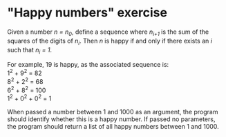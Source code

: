 # "Happy numbers" exercise

Given a number *n = n<sub>0</sub>*, define a sequence where *n<sub>i+1</sub>* is the sum of the squares of the digits of *n<sub>i</sub>*. Then *n* is happy if and only if there exists an *i* such that *n<sub>i</sub> = 1*.

For example, 19 is happy, as the associated sequence is:  
1<sup>2</sup> + 9<sup>2</sup> = 82  
8<sup>2</sup> + 2<sup>2</sup> = 68  
6<sup>2</sup> + 8<sup>2</sup> = 100  
1<sup>2</sup> + 0<sup>2</sup> + 0<sup>2</sup> = 1

When passed a number between 1 and 1000 as an argument, the program should identify whether this is a happy number. If passed no parameters, the program should return a list of all happy numbers between 1 and 1000.
